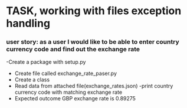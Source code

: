 # TASK, working with files exception handling

### user story: as a user I would like to be able to enter country currency code and find out the exchange rate
-Create a package with setup.py
- Create file called exchange_rate_paser.py
- Create a class
- Read data from attached file(exchange_rates.json)
-print country currency code with matching exchange rate
 - Expected outcome GBP exchange rate is 0.89275 